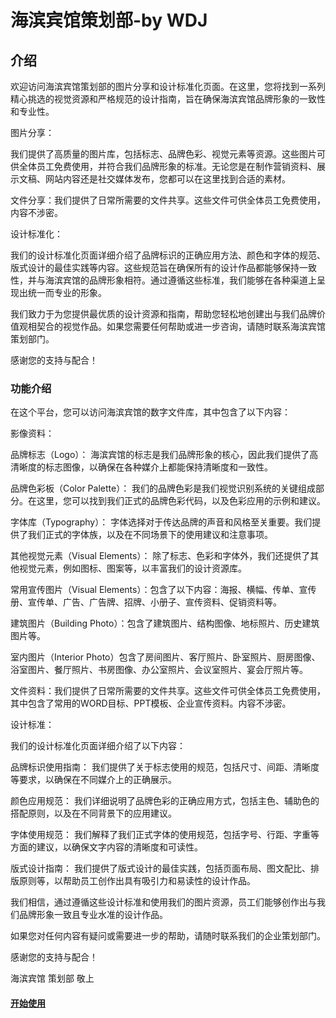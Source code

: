 # 海滨宾馆策划部-by WDJ

## 介绍
欢迎访问海滨宾馆策划部的图片分享和设计标准化页面。在这里，您将找到一系列精心挑选的视觉资源和严格规范的设计指南，旨在确保海滨宾馆品牌形象的一致性和专业性。

图片分享：

我们提供了高质量的图片库，包括标志、品牌色彩、视觉元素等资源。这些图片可供全体员工免费使用，并符合我们品牌形象的标准。无论您是在制作营销资料、展示文稿、网站内容还是社交媒体发布，您都可以在这里找到合适的素材。

文件分享：我们提供了日常所需要的文件共享。这些文件可供全体员工免费使用，内容不涉密。

设计标准化：

我们的设计标准化页面详细介绍了品牌标识的正确应用方法、颜色和字体的规范、版式设计的最佳实践等内容。这些规范旨在确保所有的设计作品都能够保持一致性，并与海滨宾馆的品牌形象相符。通过遵循这些标准，我们能够在各种渠道上呈现出统一而专业的形象。

我们致力于为您提供最优质的设计资源和指南，帮助您轻松地创建出与我们品牌价值观相契合的视觉作品。如果您需要任何帮助或进一步咨询，请随时联系海滨宾馆策划部门。

感谢您的支持与配合！
### 功能介绍
在这个平台，您可以访问海滨宾馆的数字文件库，其中包含了以下内容：


影像资料：

品牌标志（Logo）： 海滨宾馆的标志是我们品牌形象的核心，因此我们提供了高清晰度的标志图像，以确保在各种媒介上都能保持清晰度和一致性。

品牌色彩板（Color Palette）： 我们的品牌色彩是我们视觉识别系统的关键组成部分。在这里，您可以找到我们正式的品牌色彩代码，以及色彩应用的示例和建议。

字体库（Typography）： 字体选择对于传达品牌的声音和风格至关重要。我们提供了我们正式的字体族，以及在不同场景下的使用建议和注意事项。

其他视觉元素（Visual Elements）： 除了标志、色彩和字体外，我们还提供了其他视觉元素，例如图标、图案等，以丰富我们的设计资源库。

常用宣传图片（Visual Elements）：包含了以下内容：海报、横幅、传单、宣传册、宣传单、广告、广告牌、招牌、小册子、宣传资料、促销资料等。

建筑图片（Building Photo）：包含了建筑图片、结构图像、地标照片、历史建筑图片等。

室内图片（Interior Photo）包含了房间图片、客厅照片、卧室照片、厨房图像、浴室图片、餐厅照片、书房图像、办公室照片、会议室照片、宴会厅照片等。



文件资料：我们提供了日常所需要的文件共享。这些文件可供全体员工免费使用，其中包含了常用的WORD目标、PPT模板、企业宣传资料。内容不涉密。


设计标准：

我们的设计标准化页面详细介绍了以下内容：

品牌标识使用指南： 我们提供了关于标志使用的规范，包括尺寸、间距、清晰度等要求，以确保在不同媒介上的正确展示。

颜色应用规范： 我们详细说明了品牌色彩的正确应用方式，包括主色、辅助色的搭配原则，以及在不同背景下的应用建议。

字体使用规范： 我们解释了我们正式字体的使用规范，包括字号、行距、字重等方面的建议，以确保文字内容的清晰度和可读性。

版式设计指南： 我们提供了版式设计的最佳实践，包括页面布局、图文配比、排版原则等，以帮助员工创作出具有吸引力和易读性的设计作品。

我们相信，通过遵循这些设计标准和使用我们的图片资源，员工们能够创作出与我们品牌形象一致且专业水准的设计作品。

如果您对任何内容有疑问或需要进一步的帮助，请随时联系我们的企业策划部门。

感谢您的支持与配合！

海滨宾馆 策划部 敬上

#### [开始使用](pic#影像资料)
